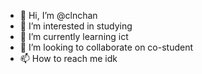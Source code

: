 - 👋 Hi, I’m @clnchan
- 👀 I’m interested in studying
- 🌱 I’m currently learning ict
- 💞️ I’m looking to collaborate on co-student
- 📫 How to reach me idk

<!---
clnchan/clnchan is a ✨ special ✨ repository because its `README.md` (this file) appears on your GitHub profile.
You can click the Preview link to take a look at your changes.
--->
